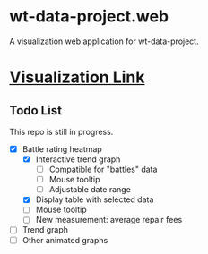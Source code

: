 # wt-data-project.web
A visualization web application for wt-data-project.

# [Visualization Link](https://wt.controlnet.space)

## Todo List
<div id="todo-list-section">
This repo is still in progress.

 - [x] Battle rating heatmap 
    - [x] Interactive trend graph
        - [ ] Compatible for "battles" data
        - [ ] Mouse tooltip
        - [ ] Adjustable date range
    - [x] Display table with selected data  
    - [ ] Mouse tooltip
    - [ ] New measurement: average repair fees
 - [ ] Trend graph
 - [ ] Other animated graphs
</div>
